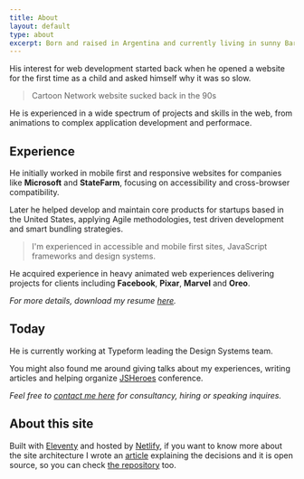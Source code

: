 ```yaml
---
title: About
layout: default
type: about
excerpt: Born and raised in Argentina and currently living in sunny Barcelona, working as a Design Systems Engineer at Typeform.
---
```


His interest for web development started back when he opened a website for the first time as a child and asked himself why it was so slow.

> Cartoon Network website sucked back in the 90s

He is experienced in a wide spectrum of projects and skills in the web, from animations to complex application development and performace.

## Experience

He initially worked in mobile first and responsive websites for companies like **Microsoft** and **StateFarm**, focusing on accessibility and cross-browser compatibility.

Later he helped develop and maintain core products for startups based in the United States, applying Agile methodologies, test driven development and smart bundling strategies.

> I'm experienced in accessible and mobile first sites, JavaScript frameworks and&nbsp;design systems.

He acquired experience in heavy animated web experiences delivering projects for clients including **Facebook**, **Pixar**, **Marvel** and **Oreo**.

_For more details, download my resume <a download target="_blank" href="https://drive.google.com/file/d/1Dal1FrgqJ-unPpRUYLBeETAACrMtsPOj/view?usp=sharing">here</a>._

## Today

He is currently working at Typeform leading the Design Systems team.

You might also found me around giving talks about my experiences, writing articles and helping organize [JSHeroes](//jsheroes.io) conference.

_Feel free to [contact me here](mailto:jmenichelli@gmail.com) for consultancy, hiring or speaking inquires._

## About this site

Built with [Eleventy](//11ty.io) and hosted by [Netlify](//netlify.com), if you want to know more about the site architecture I wrote an [article](/2019/05/new-site-who-dis/) explaining the decisions and it is open source, so you can check [the repository](//github.com/jeremenichelli/personal-site) too.
